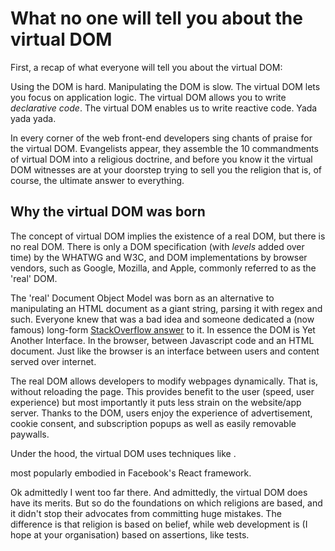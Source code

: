 # What no one will tell you about the virtual DOM

First, a recap of what everyone will tell you about the virtual DOM:

Using the DOM is hard. Manipulating the DOM is slow. The virtual DOM lets you focus on application logic. The virtual DOM allows you to write *declarative code*. The virtual DOM enables us to write reactive code. Yada yada yada. 

In every corner of the web front-end developers sing chants of praise for the virtual DOM.
Evangelists appear, they assemble the 10 commandments of virtual DOM into a religious doctrine, and before you know it the virtual DOM witnesses are at your doorstep trying to sell you the religion that is, of course, the ultimate answer to everything.

## Why the virtual DOM was born

The concept of virtual DOM implies the existence of a real DOM, but there is no real DOM. There is only a DOM specification (with *levels* added over time) by the WHATWG and W3C, and DOM implementations by browser vendors, such as Google, Mozilla, and Apple, commonly referred to as the 'real' DOM.  

The 'real' Document Object Model was born as an alternative to manipulating an HTML document as a giant string, parsing it with regex and such. Everyone knew that was a bad idea and someone dedicated a (now famous) long-form [StackOverflow answer](https://stackoverflow.com/questions/1732348/regex-match-open-tags-except-xhtml-self-contained-tags#1732454) to it. In essence the DOM is Yet Another Interface. In the browser, between Javascript code and an HTML document. Just like the browser is an interface between users and content served over internet.

The real DOM allows developers to modify webpages dynamically. That is, without reloading the page. This provides benefit to the user (speed, user experience) but most importantly it puts less strain on the website/app server. Thanks to the DOM, users enjoy the experience of advertisement, cookie consent, and subscription popups as well as easily removable paywalls. 


Under the hood, the virtual DOM uses techniques like . 

most popularly embodied in Facebook's React framework.

Ok admittedly I went too far there. And admittedly, the virtual DOM does have its merits. But so do the foundations on which religions are based, and it didn't stop their advocates from committing huge mistakes. The difference is that religion is based on belief, while web development is (I hope at your organisation) based on assertions, like tests.